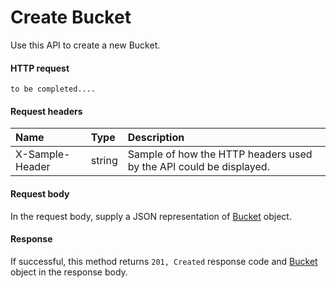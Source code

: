 # Create Bucket

Use this API to create a new Bucket.
#### HTTP request
```http
to be completed....
```
#### Request headers
| Name       | Type | Description|
|:---------------|:--------|:----------|
| X-Sample-Header  | string  | Sample of how the HTTP headers used by the API could be displayed.|

#### Request body
In the request body, supply a JSON representation of [Bucket](../resources/bucket.md) object.


#### Response
If successful, this method returns `201, Created` response code and [Bucket](../resources/bucket.md) object in the response body.
